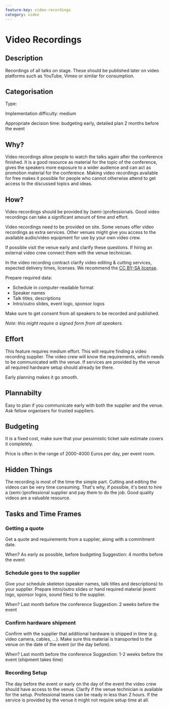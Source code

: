 ```yaml
---
feature-key: video-recordings
category: video
---
```


# Video Recordings

## Description

Recordings of all talks on stage.
These should be published later on video platforms such as YouTube, Vimeo or similar for consumption.

## Categorisation

Type:

Implementation difficulty: medium

Appropriate decision time: budgeting early, detailed plan 2 months before the event

## Why?
 
Video recordings allow people to watch the talks again after the conference finished.
It is a good resource as material for the topic of the conference, gives the speakers more exposure to a wider audience and can act as promotion material for the conference.
Making video recordings available for free makes it possible for people who cannot otherwise attend to get access to the discussed topics and ideas.

## How?

Video recordings should be provided by (semi-)professionals.
Good video recordings can take a significant amount of time and effort.

Video recordings need to be provided on site.
Some venues offer video recordings as extra services.
Other venues might give you access to the available audio/video equipment for use by your own video crew.

If possible visit the venue early and clarify these questions.
If hiring an external video crew connect them with the venue technician.

In the video recording contract clarify video editing & cutting services, expected delivery times, licenses.
We recommend the [CC BY-SA license](https://creativecommons.org/licenses/by-sa/2.0/).

Prepare required data:

* Schedule in computer-readable format
* Speaker names
* Talk titles, descriptions
* Intro/outro slides, event logo, sponsor logos

Make sure to get consent from all speakers to be recorded and published.

_Note: this might require a signed form from all speakers._

## Effort

This feature requires medium effort.
This will require finding a video recording supplier. The video crew will know the requirements, which needs to be communicated with the venue.
If services are provided by the venue all required hardware setup should already be there.

Early planning makes it go smooth.

## Plannabilty

Easy to plan if you communicate early with both the supplier and the venue.
Ask fellow organisers for trusted suppliers.

## Budgeting

It is a fixed cost, make sure that your pessimistic ticket sale estimate covers it completely.

Price is often in the range of 2000-4000 Euros per day, per event room.

## Hidden Things

The recording is most of the time the simple part.
Cutting and editing the videos can be very time consuming.
That's why, if possible, it's best to hire a (semi-)professional supplier and pay them to do the job.
Good quality videos are a valuable resource.

## Tasks and Time Frames

### Getting a quote

Get a quote and requirements from a supplier, along with a commitment date.

When? As early as possible, before budgeting
Suggestion: 4 months before the event

### Schedule goes to the supplier

Give your schedule skeleton (speaker names,  talk titles and descriptions) to your supplier.
Prepare intro/outro slides or hand required material (event logo, sponsor logos, sound files) to the supplier.

When? Last month before the conference
Suggestion: 2 weeks before the event

### Confirm hardware shipment

Confirm with the supplier that additional hardware is shipped in time (e.g. video camera, cables, ...).
Make sure this material is transported to the venue on the date of the event (or the day before).

When? Last month before the conference
Suggestion: 1-2 weeks before the event (shipment takes time)

### Recording Setup

The day before the event or early on the day of the event the video crew should have access to the venue.
Clarify if the venue technician is available for the setup.
Professional teams can be ready in less than 2 hours.
If the service is provided by the venue it might not require setup time at all.
